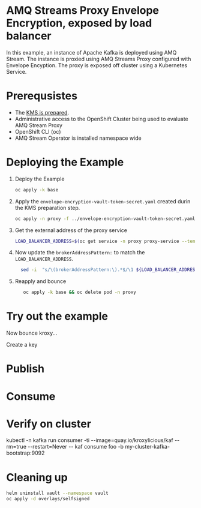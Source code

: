 # AMQ Streams Proxy Envelope Encryption, exposed by load balancer

In this example, an instance of Apache Kafka is deployed using AMQ Stream.  The instance is proxied using
AMQ Streams Proxy configured with Envelope Encyption.  The proxy is exposed off cluster using a Kubernetes
Service.


# Prerequsistes

* The [KMS is prepared](../PREPARE_KMS.md).
* Administrative access to the OpenShift Cluster being used to evaluate AMQ Stream Proxy
* OpenShift CLI (oc)
* AMQ Stream Operator is installed namespace wide

# Deploying the Example

1. Deploy the Example
   ```sh
   oc apply -k base
   ```
2. Apply the `envelope-encryption-vault-token-secret.yaml` created durin the KMS preparation step.
   ```sh
   oc apply -n proxy -f ../envelope-encryption-vault-token-secret.yaml
   ```
3. Get the external address of the proxy service
   ```sh
   LOAD_BALANCER_ADDRESS=$(oc get service -n proxy proxy-service --template='{{(index .status.loadBalancer.ingress 0).hostname}}')
   ```
4. Now update the `brokerAddressPattern:` to match the `LOAD_BALANCER_ADDRESS`.
   ```sh
     sed -i  "s/\(brokerAddressPattern:\).*$/\1 ${LOAD_BALANCER_ADDRESS}/" base/proxy/proxy-config.yaml
   ```
5. Reapply and bounce
   ```sh
      oc apply -k base && oc delete pod -n proxy
   ```

# Try out the example

Now bounce kroxy...

Create a key

# Publish
# Consume
# Verify on cluster
kubectl -n kafka run consumer -ti --image=quay.io/kroxylicious/kaf --rm=true --restart=Never -- kaf consume foo -b my-cluster-kafka-bootstrap:9092



# Cleaning up

```bash
helm uninstall vault --namespace vault
oc apply -d overlays/selfsigned
```

